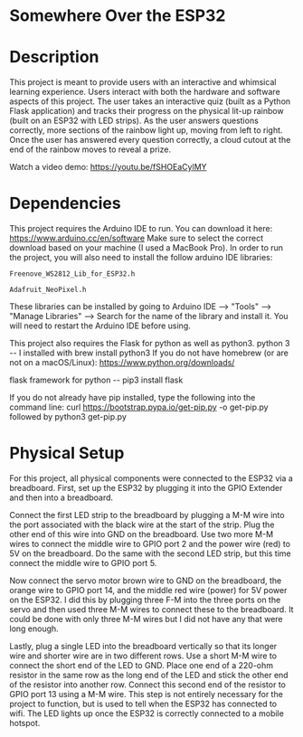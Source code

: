 # Somewhere Over the ESP32

# Description
This project is meant to provide users with an interactive and whimsical learning experience. Users interact with both the hardware and software aspects of this project. The user takes an interactive quiz (built as a Python Flask application) and tracks their progress on the physical lit-up rainbow (built on an ESP32 with LED strips). As the user answers questions correctly, more sections of the rainbow light up, moving from left to right. Once the user has answered every question correctly, a cloud cutout at the end of the rainbow moves to reveal a prize.

Watch a video demo: https://youtu.be/fSHOEaCylMY 
 
# Dependencies
This project requires the Arduino IDE to run. You can download it here: https://www.arduino.cc/en/software
Make sure to select the correct download based on your machine (I used a MacBook Pro).
In order to run the project, you will also need to install the follow arduino IDE libraries:

`Freenove_WS2812_Lib_for_ESP32.h`

`Adafruit_NeoPixel.h`

These libraries can be installed by going to Arduino IDE --> "Tools" --> "Manage Libraries" --> Search for the name of the library and install it. You will need to restart the Arduino IDE before using.

This project also requires the Flask for python as well as python3. 
python 3 -- I installed with brew install python3 If you do not have homebrew (or are not on a macOS/Linux): https://www.python.org/downloads/

flask framework for python -- pip3 install flask

If you do not already have pip installed, type the following into the command line: curl https://bootstrap.pypa.io/get-pip.py -o get-pip.py followed by python3 get-pip.py

# Physical Setup

For this project, all physical components were connected to the ESP32 via a breadboard. First, set up the ESP32 by plugging it into the GPIO Extender and then into a breadboard.

Connect the first LED strip to the breadboard by plugging a M-M wire into the port associated with the black wire at the start of the strip. Plug the other end of this wire into GND on the breadboard. Use two more M-M wires to connect the middle wire to GPIO port 2 and the power wire (red) to 5V on the breadboard. Do the same with the second LED strip, but this time connect the middle wire to GPIO port 5. 

Now connect the servo motor brown wire to GND on the breadboard, the orange wire to GPIO port 14, and the middle red wire (power) for 5V power on the ESP32. I did this by plugging three F-M into the three ports on the servo and then used three M-M wires to connect these to the breadboard. It could be done with only three M-M wires but I did not have any that were long enough. 

Lastly, plug a single LED into the breadboard vertically so that its longer wire and shorter wire are in two different rows. Use a short M-M wire to connect the short end of the LED to GND. Place one end of a 220-ohm resistor in the same row as the long end of the LED and stick the other end of the resistor into another row. Connect this second end of the resistor to GPIO port 13 using a M-M wire. This step is not entirely necessary for the project to function, but is used to tell when the ESP32 has connected to wifi. The LED lights up once the ESP32 is correctly connected to a mobile hotspot.
